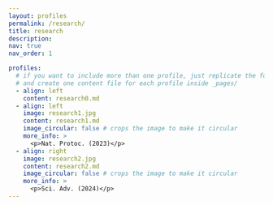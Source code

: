 ```yaml
---
layout: profiles
permalink: /research/
title: research
description: 
nav: true
nav_order: 1

profiles:
  # if you want to include more than one profile, just replicate the following block
  # and create one content file for each profile inside _pages/
  - align: left
    content: research0.md
  - align: left
    image: research1.jpg
    content: research1.md
    image_circular: false # crops the image to make it circular
    more_info: >
      <p>Nat. Protoc. (2023)</p>
  - align: right
    image: research2.jpg
    content: research2.md
    image_circular: false # crops the image to make it circular
    more_info: >
      <p>Sci. Adv. (2024)</p>
---
```


<style>
    .profile-image {
        height: 200px; 
        object-fit: cover; 
    }
</style>
